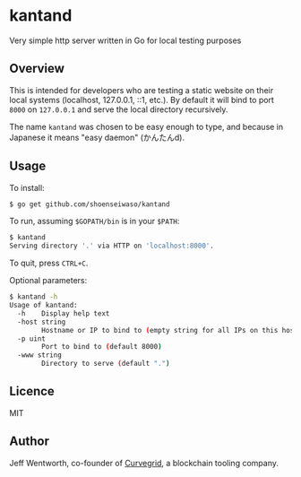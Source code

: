 # kantand
Very simple http server written in Go for local testing purposes

## Overview
This is intended for developers who are testing a static website on their local systems (localhost, 127.0.0.1, ::1, etc.). By default it will bind to port `8000` on `127.0.0.1` and serve the local directory recursively.

The name `kantand` was chosen to be easy enough to type, and because in Japanese it means "easy daemon" (かんたんd).

## Usage
To install:

```sh
$ go get github.com/shoenseiwaso/kantand
```

To run, assuming `$GOPATH/bin` is in your `$PATH`:

```sh
$ kantand
Serving directory '.' via HTTP on 'localhost:8000'.
```

To quit, press `CTRL+C`.

Optional parameters:

```sh
$ kantand -h
Usage of kantand:
  -h	Display help text
  -host string
    	Hostname or IP to bind to (empty string for all IPs on this host)
  -p uint
    	Port to bind to (default 8000)
  -www string
    	Directory to serve (default ".")

```

## Licence
MIT

## Author
Jeff Wentworth, co-founder of [Curvegrid](http://curvegrid.com), a blockchain tooling company.